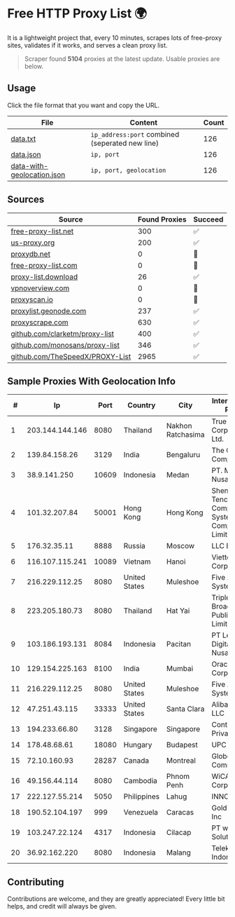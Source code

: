 
# Free HTTP Proxy List 🌍

It is a lightweight project that, every 10 minutes, scrapes lots of free-proxy sites, validates if it works, and serves a clean proxy list.


> Scraper found **5104** proxies at the latest update. Usable proxies are below.

## Usage

Click the file format that you want and copy the URL.


|File|Content|Count|
|----|-------|-----|
|[data.txt](https://raw.githubusercontent.com/themiralay/Proxy-List-World/master/data.txt)|`ip_address:port` combined (seperated new line)|126|
|[data.json](https://raw.githubusercontent.com/themiralay/Proxy-List-World/master/data.json)|`ip, port`|126|
|[data-with-geolocation.json](https://raw.githubusercontent.com/themiralay/Proxy-List-World/master/data-with-geolocation.json)|`ip, port, geolocation`|126|

## Sources

|Source|Found Proxies|Succeed|
|------|-------------|-------|
|[free-proxy-list.net](https://free-proxy-list.net)|300|✅|
|[us-proxy.org](https://www.us-proxy.org)|200|✅|
|[proxydb.net](http://proxydb.net)|0|🚫|
|[free-proxy-list.com](https://free-proxy-list.com/?page=&port=&type%5B%5D=http&type%5B%5D=https&up_time=0&search=Search)|0|🚫|
|[proxy-list.download](https://www.proxy-list.download/HTTP)|26|✅|
|[vpnoverview.com](https://vpnoverview.com/privacy/anonymous-browsing/free-proxy-servers)|0|🚫|
|[proxyscan.io](https://www.proxyscan.io)|0|🚫|
|[proxylist.geonode.com](https://proxylist.geonode.com/api/proxy-list?limit=300&page=1&sort_by=lastChecked&sort_type=desc&protocols=http,https)|237|✅|
|[proxyscrape.com](https://api.proxyscrape.com/v2/?request=displayproxies&protocol=http&timeout=10000&country=all&ssl=all&anonymity=all)|630|✅|
|[github.com/clarketm/proxy-list](https://raw.githubusercontent.com/clarketm/proxy-list/master/proxy-list-raw.txt)|400|✅|
|[github.com/monosans/proxy-list](https://raw.githubusercontent.com/monosans/proxy-list/main/proxies/http.txt)|346|✅|
|[github.com/TheSpeedX/PROXY-List](https://raw.githubusercontent.com/TheSpeedX/PROXY-List/master/http.txt)|2965|✅|


## Sample Proxies With Geolocation Info

|#|Ip|Port|Country|City|Internet Service Provider|
|-|--|----|-------|----|-------------------------|
|1|203.144.144.146|8080|Thailand|Nakhon Ratchasima|True Internet Corporation CO. Ltd.|
|2|139.84.158.26|3129|India|Bengaluru|The Constant Company, LLC|
|3|38.9.141.250|10609|Indonesia|Medan|PT. Media Antar Nusa|
|4|101.32.207.84|50001|Hong Kong|Hong Kong|Shenzhen Tencent Computer Systems Company Limited|
|5|176.32.35.11|8888|Russia|Moscow|LLC Baxet|
|6|116.107.115.241|10089|Vietnam|Hanoi|Viettel Corporation|
|7|216.229.112.25|8080|United States|Muleshoe|Five Area Systems, LLC|
|8|223.205.180.73|8080|Thailand|Hat Yai|Triple T Broadband Public Company Limited|
|9|103.186.193.131|8084|Indonesia|Pacitan|PT Lentera Digital Nusantara|
|10|129.154.225.163|8100|India|Mumbai|Oracle Corporation|
|11|216.229.112.25|8080|United States|Muleshoe|Five Area Systems, LLC|
|12|47.251.43.115|33333|United States|Santa Clara|Alibaba Cloud LLC|
|13|194.233.66.80|3128|Singapore|Singapore|Contabo Asia Private Limited|
|14|178.48.68.61|18080|Hungary|Budapest|UPC|
|15|72.10.160.93|28287|Canada|Montreal|GloboTech Communications|
|16|49.156.44.114|8080|Cambodia|Phnom Penh|WiCAM Corporation Ltd|
|17|222.127.55.214|5050|Philippines|Lahug|INNOVE|
|18|190.52.104.197|999|Venezuela|Caracas|Gold Data USA Inc|
|19|103.247.22.124|4317|Indonesia|Cilacap|PT wifian Solution|
|20|36.92.162.220|8080|Indonesia|Malang|Telekomunikasi Indonesia|



## Contributing

Contributions are welcome, and they are greatly appreciated! Every
little bit helps, and credit will always be given.


